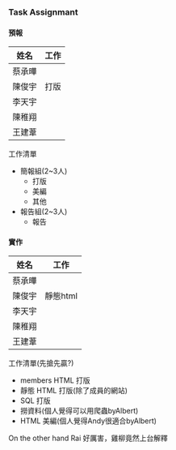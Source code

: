 ### Task Assignmant

#### 預報
|姓名|工作|
|----|----|
|蔡承曄||
|陳俊宇|打版|
|李天宇||
|陳稚翔||
|王建葦||

工作清單
- 簡報組(2~3人)
  - 打版
  - 美編
  - 其他
- 報告組(2~3人)
  - 報告

#### 實作
|姓名|工作|
|----|----|
|蔡承曄||
|陳俊宇|靜態html|
|李天宇||
|陳稚翔||
|王建葦||

工作清單(先搶先贏?)
- members HTML 打版
- 靜態 HTML 打版(除了成員的網站)
- SQL 打版
- 撈資料(個人覺得可以用爬蟲byAlbert)
- HTML 美編(個人覺得Andy很適合byAlbert)

On the other hand Rai 好厲害，雞柳竟然上台解釋
